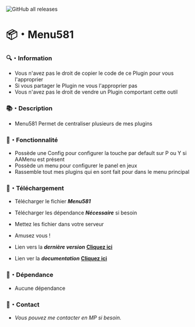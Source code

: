 ![GitHub all releases](https://img.shields.io/github/downloads/Shape581/Menu581/total)

# 📦・Menu581

### 🔍・Information

- Vous n'avez pas le droit de copier le code de ce Plugin pour vous l'approprier
- Si vous partager le Plugin ne vous l'approprier pas
- Vous n'avez pas le droit de vendre un Plugin comportant cette outil

### 📚・Description

- Menu581 Permet de centraliser plusieurs de mes plugins

### 🧰・Fonctionnalité

- Possède une Config pour configurer la touche par default sur P ou Y si AAMenu est présent
- Possède un menu pour configurer le panel en jeux
- Rassemble tout mes plugins qui en sont fait pour dans le menu principal

### 🔗・Téléchargement

- Télécharger le fichier ***Menu581***
- Télécharger les dépendance ***Nécessaire*** si besoin
- Mettez les fichier dans votre serveur
- Amusez vous !

- Lien vers la ***dernière version*** **[Cliquez ici](https://github.com/Shape581/Menu581/releases/latest)**
- Lien ver la ***documentation*** **[Cliquez ici](https://github.com/Shape581/Menu581)**

### 🔗・Dépendance

- Aucune dépendance

### 💬・Contact

- *Vous pouvez me contacter en MP si besoin.*
